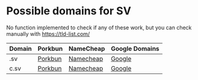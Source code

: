 # Possible domains for SV

No function implemented to check if any of these work, but you can check manually with https://tld-list.com/

| Domain | Porkbun | NameCheap | Google Domains |
|---|---|---|---|
| .sv | [Porkbun](https://porkbun.com/checkout/search?prb=e814663da1&tlds=&idnLanguage=&search=search&q=.sv) | [Namecheap](https://www.namecheap.com/domains/registration/results/?domain=.sv) | [Google](https://domains.google.com/registrar/search?searchTerm=.sv) |
| c.sv | [Porkbun](https://porkbun.com/checkout/search?prb=e814663da1&tlds=&idnLanguage=&search=search&q=c.sv) | [Namecheap](https://www.namecheap.com/domains/registration/results/?domain=c.sv) | [Google](https://domains.google.com/registrar/search?searchTerm=c.sv) |

